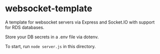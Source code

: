 # websocket-template
A template for websocket servers via Express and Socket.IO with support for RDS databases. 

Store your DB secrets in a .env file via dotenv. 

To start, run `node server.js` in this directory. 